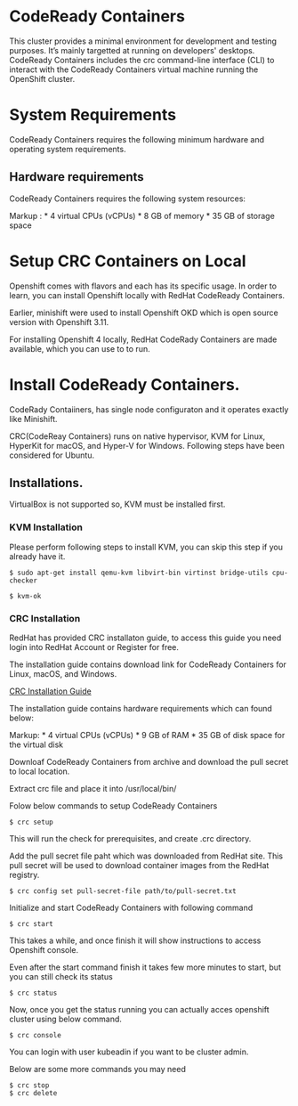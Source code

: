 # CodeReady Containers
This cluster provides a minimal environment for development and testing purposes. It’s mainly targetted at running on developers' desktops. 
CodeReady Containers includes the crc command-line interface (CLI) to interact with the CodeReady Containers virtual machine running the OpenShift cluster.

# System Requirements
CodeReady Containers requires the following minimum hardware and operating system requirements.

## Hardware requirements
CodeReady Containers requires the following system resources:

Markup : * 4 virtual CPUs (vCPUs) 
         * 8 GB of memory
         * 35 GB of storage space


# Setup CRC Containers on Local 

Openshift comes with flavors and each has its specific usage. In order to learn, you can install Openshift locally with RedHat CodeReady Containers.

Earlier, minishift were used to install Openshift OKD which is open source version with Openshift 3.11.

For installing Openshift 4 locally, RedHat CodeRady Containers are made available, which you can use to to run.


# Install CodeReady Containers.

CodeRady Contaiiners, has single node configuraton and it operates exactly like Minishift.

CRC(CodeReay Containers) runs on native hypervisor, KVM for Linux, HyperKit for macOS, and Hyper-V for Windows. Following steps have been considered for Ubuntu.

## Installations.
VirtualBox is not supported so, KVM must be installed first.

### KVM Installation
Please perform following steps to install KVM, you can skip this step if you already have it.

```
$ sudo apt-get install qemu-kvm libvirt-bin virtinst bridge-utils cpu-checker
```
```
$ kvm-ok
```

### CRC Installation

RedHat has provided CRC installaton guide, to access this guide you need login into RedHat Account or Register for free.

The installation guide contains download link for CodeReady Containers for Linux, macOS, and Windows.

[CRC Installation Guide](https://cloud.redhat.com/openshift/install/crc/installer-provisioned)

The installation guide contains hardware requirements which can found below:


Markup: * 4 virtual CPUs (vCPUs)
        * 9 GB of RAM
        * 35 GB of disk space for the virtual disk

Downloaf CodeReady Containers from archive and download the pull secret to local location.

Extract crc file and place it into /usr/local/bin/

Folow below commands to setup CodeReady Containers

```
$ crc setup
```

This will run the check for prerequisites, and create .crc directory.

Add the pull secret file paht which was downloaded from RedHat site. This pull secret will be used to download container images from the RedHat registry.

```
$ crc config set pull-secret-file path/to/pull-secret.txt
```

Initialize and start CodeReady Containers with following command

```
$ crc start
```
This takes a while, and once finish it will show instructions to access Openshift console.

Even after the start command finish it takes few more minutes to start, but you can still check its status

```
$ crc status
```

Now, once you get the status running you can actually acces openshift cluster using below command.

```
$ crc console
```
You can login with user kubeadin if you want to be cluster admin.

Below are some more commands you may need

```
$ crc stop
$ crc delete
```

